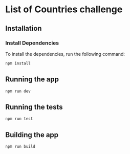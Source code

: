 # List of Countries challenge

## Installation

### Install Dependencies

To install the dependencies, run the following command:

```bash
npm install
```

## Running the app

```bash
npm run dev
```

## Running the tests

```bash
npm run test
```

## Building the app

```bash
npm run build
```